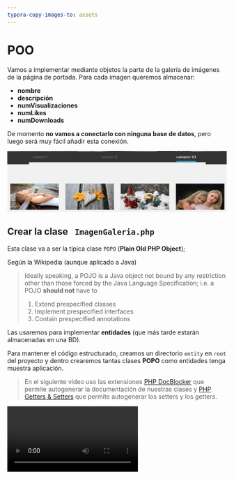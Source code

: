 ```yaml
---
typora-copy-images-to: assets
---
```


# POO

Vamos a implementar mediante objetos la parte de la galería de imágenes de la página de portada. Para cada imagen queremos almacenar:

* **nombre**
* **descripción**
* **numVisualizaciones**
* **numLikes**
* **numDownloads**

De momento **no vamos a conectarlo con ninguna base de datos**, pero luego será muy fácil añadir esta conexión.

![1538927715749](assets/1538927715749.png)

## Crear la clase ` ImagenGaleria.php`

Esta clase va a ser la típica clase `POPO` (**Plain Old PHP Object**); 

Según la Wikipedia (aunque aplicado a Java)

> Ideally speaking, a POJO is a Java object not bound by any restriction other than those forced by the Java Language Specification; i.e. a POJO **should not** have to
>
> 1. Extend prespecified classes
> 2. Implement prespecified interfaces
> 3. Contain prespecified annotations

Las usaremos para implementar **entidades** (que más tarde estarán almacenadas en una BD).

Para mantener el código estructurado, creamos un directorio `entity` en `root` del proyecto y dentro crearemos tantas clases **POPO** como entidades tenga muestra aplicación.

> En el siguiente vídeo uso las extensiones [PHP DocBlocker](https://marketplace.visualstudio.com/items?itemName=neilbrayfield.php-docblocker) que permite autogenerar la documentación de nuestras clases y [PHP Getters & Setters](https://marketplace.visualstudio.com/items?itemName=phproberto.vscode-php-getters-setters) que permite autogenerar los setters y los getters.

<video src="./assets/ImagenGaleria.m4v" />
El código completo es el siguiente:

![1538927715749](assets/ImagenGaleria.png)



## Crear un partial

Nuestra tarea como programadores Web consiste en identificar las partes fijas y las repetitivas en una página HTML y crear plantillas para éstas.

**Ejemplo básico**

Suponed que tenemos el siguiente HTML:

```HTML
<div id='categoria-1'>
    <h1>Lista de fotos</h1>
    <img class="img-responsive" src="images/index/portfolio/1.jpg" alt="Foto 1">
    <img class="img-responsive" src="images/index/portfolio/2.jpg" alt="Foto 12">
    <img class="img-responsive" src="images/index/portfolio/3.jpg" alt="Foto 3">
    <img class="img-responsive" src="images/index/portfolio/4.jpg" alt="Foto 4">
    <img class="img-responsive" src="images/index/portfolio/5.jpg" alt="Foto 5">
</div>    
```

La parte repetitiva es:

```HTML
<img class="img-responsive" src="images/index/portfolio/1.jpg" alt="Foto 1">
```

Y la parte fija es 

```HTML
<div id='categoria-1'>
    <h1>Lista de fotos</h1>
    <!-- Espacio para la parte repetitiva -->
</div>       
```

Lo habitual es que las partes repetitivas estén almacenadas en un array y las partes fijas en variables (o en un array asociativo)

Por ejemplo en `pruebas/imagenes.php`:

```php
<?php
    $idCategoria = 1;
    $imagenes = [
            ['nombre' => '1.jpg', 'alt' => 'Foto 1'],
            ['nombre' => '2.jpg', 'alt' => 'Foto 2'],
            ['nombre' => '3.jpg', 'alt' => 'Foto 3'],
            ['nombre' => '4.jpg', 'alt' => 'Foto 4'],
            ['nombre' => '5.jpg', 'alt' => 'Foto 5']
    ];
    include __DIR__ . "/imagenes.view.php";

```

Y en `pruebas/imagenes.view.php`:

```php+HTML
<div id='categoria-<?=$idCategoria?>'>
    <h1>Lista de fotos</h1>
    <?php foreach($imagenes as $imagen): ?>
    <img class="img-responsive" src="/images/index/portfolio/<?=$imagen["nombre"]?>" alt="<?=$imagen["alt"]?>">
    <?php endforeach; ?>    
</div>    
```

## Crear un partial para las imágenes

En el caso de nuestra web, en `views/index.view.php` hemos de localizar el código HTML que sirve para mostrar cada una de las imágenes. 

> Con **Firebug** es muy sencillo descubrir cuál es el código repetitivo y cuál es el que lo engloba
>
> **Código repetitivo**
>
> ![1538932808635](assets/1538932808635.png)
>
> Y el **código que lo engloba**:
>
> ![1538932856966](assets/1538932856966.png)

Este código es el siguiente:

```html
<div class="col-xs-12 col-sm-6 col-md-3">
  <div class="sol">
      <img class="img-responsive" src="images/index/portfolio/4.jpg" alt="First category picture">
      <div class="behind">
          <div class="head text-center">
          <ul class="list-inline">
            <li>
              <a class="gallery" href="images/index/gallery/4.jpg" data-toggle="tooltip" data-original-title="Quick View">
                <i class="fa fa-eye"></i>
              </a>
            </li>
            <li>
              <a href="#" data-toggle="tooltip" data-original-title="Click if you like it">
                <i class="fa fa-heart"></i>
              </a>
            </li>
            <li>
              <a href="#" data-toggle="tooltip" data-original-title="Download">
                <i class="fa fa-download"></i>
              </a>
            </li>
            <li>
              <a href="#" data-toggle="tooltip" data-original-title="More information">
                <i class="fa fa-info"></i>
              </a>
            </li>
          </ul>
          </div>
          <div class="row box-content">
          <ul class="list-inline text-center">
            <li><i class="fa fa-eye"></i> 1000</li>
            <li><i class="fa fa-heart"></i> 500</li>
            <li><i class="fa fa-download"></i> 100</li>
          </ul>
          </div>
      </div>
  </div>
</div> 
```

Además, cada una de las categorías tiene una cabecera y un pie:

```html
<div id="category1" class="tab-pane active" >
  <div class="row popup-gallery">
    <!-- HTML para cada una de las imágenes de esta categoría -->
      .....
      .....
      .....
    <nav class="text-center">
        <ul class="pagination">
          <li class="active"><a href="#">1</a></li>
          <li><a href="#">2</a></li>
          <li><a href="#">3</a></li>
          <li><a href="#" aria-label="suivant">
				<span aria-hidden="true">&raquo;</span>
			  </a>
		  </li>
        </ul>
    </nav>
  </div>
</div>   
```

## Tarea

<video src="./assets/partial.m4v" />
Vamos a utilizar la clase `ImagenGaleria` para la sección de galería de la página principal (`index.php`) de nuestro proyecto. Para ello debes seguir los siguientes pasos:

- Crea el directorio `entity`

- Dentro crea la clase `ImagenGaleria` que se ha explicado.

- En esta clase añade el siguiente código para poder acceder al nombre físico de las imágenes.

  ```php
  <?php
  class ImagenGaleria
  {
      const RUTA_IMAGENES_PORTFOLIO = 'images/index/portfolio/';
      const RUTA_IMAGENES_GALLERY = 'images/index/gallery/';
  	//....  
      /**
       * Devuelve el path a las imágenes del portfolio
       *
       * @return string
       */
      public function getUrlPortfolio() : string
      {
          return self::RUTA_IMAGENES_PORTFOLIO . $this->getNombre();
      }
  
      /**
       * Devuelve el path a las imágenes de la galería
       *
       * @return string
       */
      public function getUrlGallery() : string
      {
          return self::RUTA_IMAGENES_GALLERY . $this->getNombre();
      }
  }
  ```

- En el fichero `index.php` crea un array de 12 objetos `ImagenGaleria`.

- En cada objeto el nombre de la imagen será el nombre de la imagen correspondiente de la galería 1.jpg, 2.jpg, ..., y la descripción será *descripción imagen 1*, *descripción imagen 2*, .... Los valores de número de **likes**, número de **downloads** y **número de visualizaciones** os los podéis inventar.

  ![1539102600326](assets/1539102600326.png)

  Si no hacéis `require_once "./entity/ImagenGaleria.php";` os dará el siguiente error:

  ![1539102540606](assets/1539102540606.png)
  Este error os saldrá mucho al principio porque se os olvida incluir los archivos necesarios.

- Cread el partial `imagen-galeria.part.php` con el código para mostrar las imágenes:

  Dentro de este partial se usarán tres variables que tendréis que definir antes de llamar al partial:

  - **Id de la categoría** (category1, category2 o category3). Esto se usará para generar el id de la categoría en el div correspondiente.
  - Un booleano para indicar si es la **categoría activa**. Esto se usará para añadir el **class** `active` en el `div` de la categoría (ver código html).
  - **El array de objetos** `ImagenGallery`. Dentro del partial recorreremos el array y generaremos el código html de cada imagen a partir de los datos del mismo. Para ello utilizaremos los métodos implementados en la clase.
  - La descripción de la imagen la usaremos como texto alternativo de la imagen (atributo `alt`)
  - Usaremos los métodos `getUrlPotfolio` y `getUrlGallery` para obtener las urls de las imágenes. Más adelante está este código.

- En el fichero `index.view.php` borrad el código de la galería e incluid el partial `image-gallery.part.php` para cada una de las categorías de la galería de imágenes. 
  Para no tener el mismo orden en las imágenes de las tres categorías, antes de llamar al partial para generar la categoría llamaremos a la función `shuffle` pasando el array de imágenes para que nos cambie el orden de los elementos.

- La galería debe seguir funcionando correctamente, pero observaremos que el orden de las imágenes varía cada vez que actualizamos la página.

## Credits.

Víctor Ponz victorponz@gmail.com

Este material está licenciado bajo una licencia [Creative Commons, Attribution-NonCommercial-ShareAlike](https://creativecommons.org/licenses/by-nc-sa/3.0/)

![](https://licensebuttons.net/l/by-nc-sa/3.0/88x31.png)

Adaptado del curso [Desarrollo web con PHP y MVC](https://www.udemy.com/desarrollo-web-con-php-7-y-mysql-utilizando-mvc/), realizado en el Cefire, impartido por [**Alejandro Amat Reina**](https://www.udemy.com/user/alejandro-amat-reina/)

